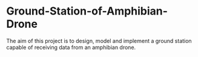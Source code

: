 # Ground-Station-of-Amphibian-Drone
The aim of this project is to design, model and implement a ground station capable of receiving data from an amphibian drone. 
